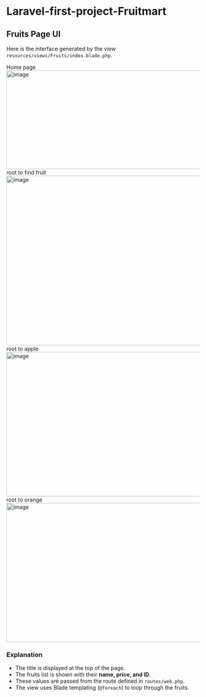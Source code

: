 # Laravel-first-project-Fruitmart
## Fruits Page UI

Here is the interface generated by the view `resources/views/Fruits/index.blade.php`.

Home page <img width="512" height="257" alt="image" src="https://github.com/user-attachments/assets/075fa7f0-0f66-4987-9db6-a3a9d0015395" />
root to find fruit<img width="1919" height="442" alt="image" src="https://github.com/user-attachments/assets/dff39aad-f120-4fb0-8b09-658ddf39501b" />
root to apple <img width="1919" height="376" alt="image" src="https://github.com/user-attachments/assets/a4fbd653-ceba-4883-9820-a330c64f03b4" />
root to orange <img width="1919" height="362" alt="image" src="https://github.com/user-attachments/assets/7dee942c-73a5-425a-b4cf-794171c27802" />



### Explanation
- The title is displayed at the top of the page.  
- The fruits list is shown with their **name, price, and ID**.  
- These values are passed from the route defined in `routes/web.php`.  
- The view uses Blade templating (`@foreach`) to loop through the fruits.  
